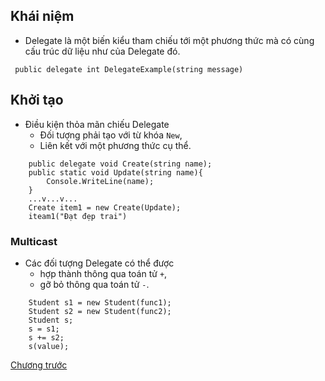 ## Khái niệm
- Delegate là một biến kiểu tham chiếu tới một phương thức mà có cùng cấu trúc dữ liệu như của Delegate đó.

```
 public delegate int DelegateExample(string message)
```
## Khởi tạo
- Điều kiện thỏa mãn chiếu Delegate
  * Đối tượng phải tạo với từ khóa `New`,
  * Liên kết với một phương thức cụ thể.

```
    public delegate void Create(string name);
    public static void Update(string name){
        Console.WriteLine(name);
    }
    ...v...v...
    Create item1 = new Create(Update);
    iteam1("Đạt đẹp trai")
```

### Multicast
- Các đối tượng Delegate có thể được 
    * hợp thành thông qua toán tử `+`,
    * gỡ bỏ thông qua toán tử `-`.
```
    Student s1 = new Student(func1);
    Student s2 = new Student(func2);
    Student s;
    s = s1;
    s += s2;
    s(value);
```

[Chương trước](https://github.com/datnh-ionah/desktop-tutorial/blob/main/Ch%C6%B0%C6%A1ng%201.%20C%23%20n%C3%A2ng%20cao/2.%20C%23%20-%20Property.md)
